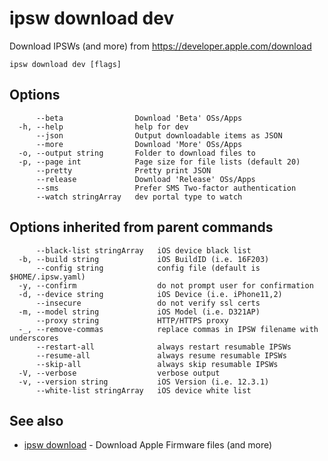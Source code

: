 # ipsw download dev

Download IPSWs (and more) from https://developer.apple.com/download

```
ipsw download dev [flags]
```

## Options

```
      --beta                Download 'Beta' OSs/Apps
  -h, --help                help for dev
      --json                Output downloadable items as JSON
      --more                Download 'More' OSs/Apps
  -o, --output string       Folder to download files to
  -p, --page int            Page size for file lists (default 20)
      --pretty              Pretty print JSON
      --release             Download 'Release' OSs/Apps
      --sms                 Prefer SMS Two-factor authentication
      --watch stringArray   dev portal type to watch
```

## Options inherited from parent commands

```
      --black-list stringArray   iOS device black list
  -b, --build string             iOS BuildID (i.e. 16F203)
      --config string            config file (default is $HOME/.ipsw.yaml)
  -y, --confirm                  do not prompt user for confirmation
  -d, --device string            iOS Device (i.e. iPhone11,2)
      --insecure                 do not verify ssl certs
  -m, --model string             iOS Model (i.e. D321AP)
      --proxy string             HTTP/HTTPS proxy
  -_, --remove-commas            replace commas in IPSW filename with underscores
      --restart-all              always restart resumable IPSWs
      --resume-all               always resume resumable IPSWs
      --skip-all                 always skip resumable IPSWs
  -V, --verbose                  verbose output
  -v, --version string           iOS Version (i.e. 12.3.1)
      --white-list stringArray   iOS device white list
```

## See also

* [ipsw download](/cmd/ipsw_download/)	 - Download Apple Firmware files (and more)

